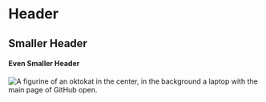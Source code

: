 # Header
## Smaller Header
#### Even Smaller Header

![A figurine of an oktokat in the center, in the background a laptop with the main page of GitHub open.](https://images.unsplash.com/photo-1618401471353-b98afee0b2eb?ixlib=rb-4.0.3&ixid=M3wxMjA3fDB8MHxwaG90by1wYWdlfHx8fGVufDB8fHx8fA%3D%3D&auto=format&fit=crop&w=1188&q=80)
